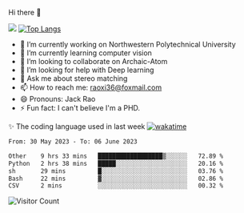 Hi there 👋

![](https://github-readme-stats.vercel.app/api?username=ZhiboRao)
[![Top Langs](https://github-readme-stats.vercel.app/api/top-langs/?username=ZhiboRao&layout=compact)](https://github.com/anuraghazra/github-readme-stats)

- 🔭 I’m currently working on Northwestern Polytechnical University
- 🌱 I’m currently learning computer vision
- 👯 I’m looking to collaborate on Archaic-Atom
- 🤔 I’m looking for help with Deep learning
- 💬 Ask me about stereo matching
- 📫 How to reach me: raoxi36@foxmail.com
- 😄 Pronouns: Jack Rao
- ⚡ Fun fact: I can't believe I'm a PHD.

✨ The coding language used in last week [![wakatime](https://wakatime.com/badge/user/51ec5ec7-4742-4243-9eea-732ade32c0b7.svg)](https://wakatime.com/@51ec5ec7-4742-4243-9eea-732ade32c0b7)
<!--START_SECTION:waka-->

```txt
From: 30 May 2023 - To: 06 June 2023

Other    9 hrs 33 mins   ██████████████████▒░░░░░░   72.89 %
Python   2 hrs 38 mins   █████░░░░░░░░░░░░░░░░░░░░   20.16 %
sh       29 mins         █░░░░░░░░░░░░░░░░░░░░░░░░   03.76 %
Bash     22 mins         ▓░░░░░░░░░░░░░░░░░░░░░░░░   02.86 %
CSV      2 mins          ░░░░░░░░░░░░░░░░░░░░░░░░░   00.32 %
```

<!--END_SECTION:waka-->

![Visitor Count](https://profile-counter.glitch.me/Raohaocheng/count.svg)
